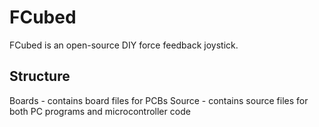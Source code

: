 # FCubed
FCubed is an open-source DIY force feedback joystick.

## Structure
Boards - contains board files for PCBs
Source - contains source files for both PC programs and microcontroller code
